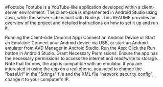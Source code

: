 #Footube
Footube is a YouTube-like application developed within a client-server environment. The client-side is implemented in Android Studio using Java, while the server-side is built with Node.js. This README provides an overview of the project and detailed instructions on how to set it up and run it.

Running the Client-side (Android App)
Connect an Android Device or Start an Emulator:
Connect your Android device via USB, or start an Android emulator from AVD Manager in Android Studio.
Run the App:
Click the Run button in Android Studio.
Grant Necessary Permissions:
Ensure the app has the necessary permissions to access the internet and read/write to storage.
Note that for now, the app is compatible with an emulator. If you are interested in using the app on a real phone, you need to change the "baseUrl" in the "Strings" file and the XML file "network_security_config", change it to your computer's IP.


